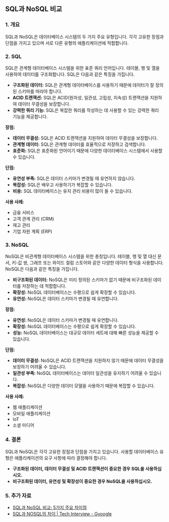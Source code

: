 ## SQL과 NoSQL 비교

### 1. 개요

SQL과 NoSQL은 데이터베이스 시스템의 두 가지 주요 유형입니다. 각각 고유한 장점과 단점을 가지고 있으며 서로 다른 유형의 애플리케이션에 적합합니다.

### 2. SQL

SQL은 관계형 데이터베이스 시스템을 위한 표준 쿼리 언어입니다. 테이블, 행 및 열을 사용하여 데이터를 구조화합니다. SQL은 다음과 같은 특징을 가집니다.

* **구조화된 데이터:** SQL은 관계형 데이터베이스를 사용하기 때문에 데이터가 잘 정의된 스키마를 따라야 합니다.
* **ACID 트랜잭션:** SQL은 ACID(원자성, 일관성, 고립성, 지속성) 트랜잭션을 지원하여 데이터 무결성을 보장합니다.
* **강력한 쿼리 기능:** SQL은 복잡한 쿼리를 작성하는 데 사용할 수 있는 강력한 쿼리 기능을 제공합니다.

**장점:**

* **데이터 무결성:** SQL은 ACID 트랜잭션을 지원하여 데이터 무결성을 보장합니다.
* **관계형 데이터:** SQL은 관계형 데이터를 효율적으로 저장하고 검색합니다.
* **표준화:** SQL은 표준화된 언어이기 때문에 다양한 데이터베이스 시스템에서 사용할 수 있습니다.

**단점:**

* **유연성 부족:** SQL은 데이터 스키마가 변경될 때 유연하지 않습니다.
* **복잡성:** SQL은 배우고 사용하기가 복잡할 수 있습니다.
* **비용:** SQL 데이터베이스는 유지 관리 비용이 많이 들 수 있습니다.

**사용 사례:**

* 금융 서비스
* 고객 관계 관리 (CRM)
* 재고 관리
* 기업 자원 계획 (ERP)

### 3. NoSQL

NoSQL은 비관계형 데이터베이스 시스템을 위한 총칭입니다. 테이블, 행 및 열 대신 문서, 키-값 쌍, 그래프 또는 와이드 컬럼 스토어와 같은 다양한 데이터 형식을 사용합니다. NoSQL은 다음과 같은 특징을 가집니다.

* **비구조화된 데이터:** NoSQL은 미리 정의된 스키마가 없기 때문에 비구조화된 데이터를 저장하는 데 적합합니다.
* **확장성:** NoSQL 데이터베이스는 수평으로 쉽게 확장할 수 있습니다.
* **유연성:** NoSQL은 데이터 스키마가 변경될 때 유연합니다.

**장점:**

* **유연성:** NoSQL은 데이터 스키마가 변경될 때 유연합니다.
* **확장성:** NoSQL 데이터베이스는 수평으로 쉽게 확장할 수 있습니다.
* **성능:** NoSQL 데이터베이스는 대규모 데이터 세트에 대해 빠른 성능을 제공할 수 있습니다.

**단점:**

* **데이터 무결성:** NoSQL은 ACID 트랜잭션을 지원하지 않기 때문에 데이터 무결성을 보장하기 어려울 수 있습니다.
* **일관성 부족:** NoSQL 데이터베이스는 데이터 일관성을 유지하기 어려울 수 있습니다.
* **복잡성:** NoSQL은 다양한 데이터 모델을 사용하기 때문에 복잡할 수 있습니다.

**사용 사례:**

* 웹 애플리케이션
* 모바일 애플리케이션
* IoT
* 소셜 미디어

### 4. 결론

SQL과 NoSQL은 각각 고유한 장점과 단점을 가지고 있습니다. 사용할 데이터베이스 유형은 애플리케이션의 요구 사항에 따라 결정해야 합니다.

* **구조화된 데이터, 데이터 무결성 및 ACID 트랜잭션이 중요한 경우 SQL을 사용하십시오.**
* **비구조화된 데이터, 유연성 및 확장성이 중요한 경우 NoSQL을 사용하십시오.**

### 5. 추가 자료

* [SQL과 NoSQL 비교: 5가지 주요 차이점](https://www.integrate.io/ko/blog/the-sql-vs-nosql-difference-ko/)
* [SQL과 NOSQL의 차이 | Tech Interview - Gyoogle](https://cloud.google.com/products/databases)
